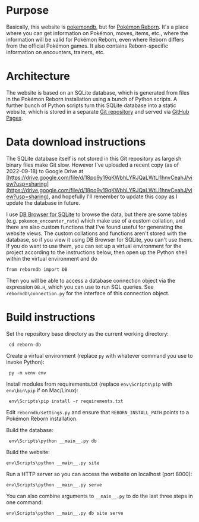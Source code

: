 # Purpose

Basically, this website is [pokemondb](https://pokemondb.net/), but for [Pokémon Reborn](https://www.rebornevo.com/pr/index.html/). It's a place where you can get information on Pokémon, moves, items, etc., where the information will be valid for Pokémon Reborn, even where Reborn differs from the official Pokémon games. It also contains Reborn-specific information on encounters, trainers, etc.

# Architecture

The website is based on an SQLite database, which is generated from files in the Pokémon Reborn installation using a bunch of Python scripts. A further bunch of Python scripts turn this SQLite database into a static website, which is stored in a separate [Git repository](https://github.com/Andrew-Foote/reborn-db-site) and served via [GitHub Pages](https://andrew-foote.github.io/reborn-db-site).

# Data download instructions

The SQLite database itself is not stored in this Git repository as largeish binary files make Git slow. However I've uploaded a recent copy (as of 2022-09-18) to Google Drive at [https://drive.google.com/file/d/18po9y19qKWbhLYRJQaLWtLl1hnvCeahJ/view?usp=sharing](https://drive.google.com/file/d/18po9y19qKWbhLYRJQaLWtLl1hnvCeahJ/view?usp=sharing), and hopefully I'll remember to update this copy as I update the database in future.

I use [DB Browser for SQLite](https://sqlitebrowser.org/) to browse the data, but there are some tables (e.g. `pokemon_encounter_rate`) which make use of a custom collation, and there are also custom functions that I've found useful for generating the website views. The custom collations and functions aren't stored with the database, so if you view it using DB Browser for SQLite, you can't use them. If you do want to use them, you can set up a virtual environment for the project according to the instructions below, then open up the Python shell within the virtual environment and do

    from reborndb import DB
    
Then you will be able to access a database connection object via the expression `DB.H`, which you can use to run SQL queries. See `reborndb\connection.py` for the interface of this connection object.

# Build instructions

Set the repository base directory as the current working directory:

     cd reborn-db

Create a virtual environment (replace `py` with whatever command you use to invoke Python):

     py -m venv env

Install modules from requirements.txt (replace `env\Scripts\pip` with `env\bin\pip` if on Mac/Linux):

     env\Scripts\pip install -r requirements.txt
     
Edit `reborndb/settings.py` and ensure that `REBORN_INSTALL_PATH` points to a Pokémon Reborn installation.

Build the database:

     env\Scripts\python __main__.py db

Build the website:

    env\Scripts\python __main__.py site

Run a HTTP server so you can access the website on localhost (port 8000):

    env\Scripts\python __main__.py serve

You can also combine arguments to `__main__.py` to do the last three steps in one command:

    env\Scripts\python __main__.py db site serve